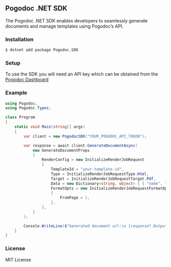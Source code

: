 ## Pogodoc .NET SDK

The Pogodoc .NET SDK enables developers to seamlessly generate documents and manage templates using Pogodoc’s API.

### Installation

```bash
$ dotnet add package Pogodoc.SDK
```

### Setup

To use the SDK you will need an API key which can be obtained from the [Pogodoc Dashboard](https://app.pogodoc.com)

### Example

```cs
using Pogodoc;
using Pogodoc.Types;

class Program
{
    static void Main(string[] args)
    {
        var client = new PogodocSDK("YOUR_POGODOC_API_TOKEN");

        var response = await client.GenerateDocumentAsync(
            new GenerateDocumentProps
            {
                RenderConfig = new InitializeRenderJobRequest
                {
                    TemplateId = "your-template-id",
                    Type = InitializeRenderJobRequestType.Html,
                    Target = InitializeRenderJobRequestTarget.Pdf,
                    Data = new Dictionary<string, object> { { "name", "John Doe" } },
                    FormatOpts = new InitializeRenderJobRequestFormatOpts
                    {
                        FromPage = 1,
                    },
                },
            }
        );

        Console.WriteLine($"Generated document url:\n {response?.Output?.Data.Url}");
    }
}

```

### License

MIT License

